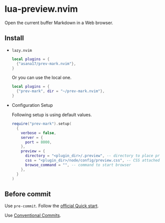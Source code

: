 # lua-preview.nvim

Open the current buffer Markdown in a Web browser.

## Install

- `lazy.nvim`

  ```lua
  local plugins = {
    {"asana17/prev-mark.nvim"},
  }
  ```

  Or you can use the local one.

  ```lua
  local plugins = {
    {"prev-mark", dir = "~/prev-mark.nvim"},
  }
  ```

- Configuration Setup

  Following setup is using default values.

  ```lua
  require("prev-mark").setup(
    {
      verbose = false,
      server = {
        port = 8000,
      },
      preview = {
        directory = "<plugin_dir>/.preview", -- directory to place preview temporaly files
        css = "<plugin_dir>/node/config/preview.css", -- CSS attached to the preview
        browse_command = "", -- command to start browser
      },
    }
  )
  ```

## Before commit

Use `pre-commit`. Follow the [official Quick start][1].

Use [Conventional Commits][2].

[1]: https://pre-commit.com/index.html#quick-start
[2]: https://www.conventionalcommits.org/en/v1.0.0/
